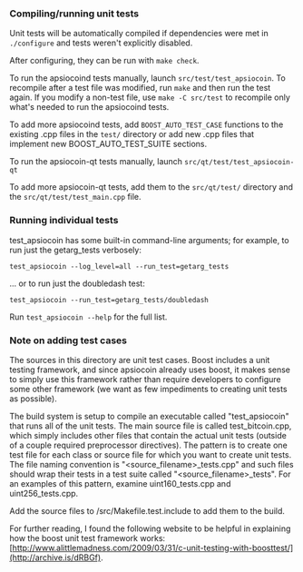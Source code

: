 ### Compiling/running unit tests

Unit tests will be automatically compiled if dependencies were met in `./configure`
and tests weren't explicitly disabled.

After configuring, they can be run with `make check`.

To run the apsiocoind tests manually, launch `src/test/test_apsiocoin`. To recompile
after a test file was modified, run `make` and then run the test again. If you
modify a non-test file, use `make -C src/test` to recompile only what's needed
to run the apsiocoind tests.

To add more apsiocoind tests, add `BOOST_AUTO_TEST_CASE` functions to the existing
.cpp files in the `test/` directory or add new .cpp files that
implement new BOOST_AUTO_TEST_SUITE sections.

To run the apsiocoin-qt tests manually, launch `src/qt/test/test_apsiocoin-qt`

To add more apsiocoin-qt tests, add them to the `src/qt/test/` directory and
the `src/qt/test/test_main.cpp` file.

### Running individual tests

test_apsiocoin has some built-in command-line arguments; for
example, to run just the getarg_tests verbosely:

    test_apsiocoin --log_level=all --run_test=getarg_tests

... or to run just the doubledash test:

    test_apsiocoin --run_test=getarg_tests/doubledash

Run `test_apsiocoin --help` for the full list.

### Note on adding test cases

The sources in this directory are unit test cases.  Boost includes a
unit testing framework, and since apsiocoin already uses boost, it makes
sense to simply use this framework rather than require developers to
configure some other framework (we want as few impediments to creating
unit tests as possible).

The build system is setup to compile an executable called "test_apsiocoin"
that runs all of the unit tests.  The main source file is called
test_bitcoin.cpp, which simply includes other files that contain the
actual unit tests (outside of a couple required preprocessor
directives).  The pattern is to create one test file for each class or
source file for which you want to create unit tests.  The file naming
convention is "<source_filename>_tests.cpp" and such files should wrap
their tests in a test suite called "<source_filename>_tests".  For an
examples of this pattern, examine uint160_tests.cpp and
uint256_tests.cpp.

Add the source files to /src/Makefile.test.include to add them to the build.

For further reading, I found the following website to be helpful in
explaining how the boost unit test framework works:
[http://www.alittlemadness.com/2009/03/31/c-unit-testing-with-boosttest/](http://archive.is/dRBGf).
